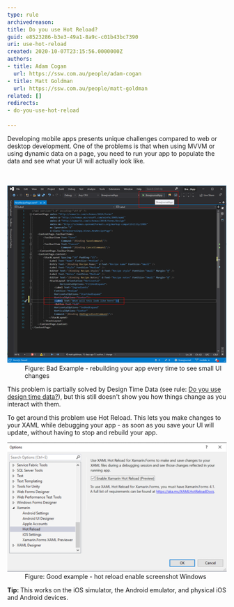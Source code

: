 ```yaml
---
type: rule
archivedreason: 
title: Do you use Hot Reload?
guid: e8523286-b3e3-49a1-8a9c-c01b43bc7390
uri: use-hot-reload
created: 2020-10-07T23:15:56.0000000Z
authors:
- title: Adam Cogan
  url: https://ssw.com.au/people/adam-cogan
- title: Matt Goldman
  url: https://ssw.com.au/people/matt-goldman
related: []
redirects:
- do-you-use-hot-reload

---
```



Developing mobile apps presents unique challenges compared to web or desktop development. One of the problems is that when using MVVM or using dynamic data on a page, you need to run your app to populate the data and see what your UI will actually look like.<br>
<br><excerpt class='endintro'></excerpt><br>
<dl class="badImage"><dt>​<img src="hot-reload-bad.png" alt="hot-reload-bad.png" style="width:750px;" /></dt><dd>Figure: Bad Example - rebuilding your app every time to see small UI changes</dd></dl><p>This problem is partially solved by Design Time Data (see rule: <a href=/use-design-time-data>Do you use design time data?</a>), but this still doesn't show you how things change as you interact with them. </p><p>​To get around this problem use Hot Reload. This lets you make changes to your XAML while debugging your app - as soon as you save your UI will update, without having to stop and rebuild your app.</p><dl class="goodImage"><dt><img src="hot-reload-good.png" alt="hot-reload-good.png" style="width:750px;" /></dt><dd>Figure: Good example - hot reload enable screenshot Windows</dd></dl><p><b>Tip: </b>This works on the iOS simulator, the Android emulator, and physical iOS and Android devices.</p>


